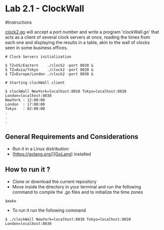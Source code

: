 Lab 2.1 - ClockWall
===================

#Instructions

[clock2.go](./clock2.go) will accept a port number and write a program 'clockWall.go' that acts as a client of several clock servers at once, reading the times from each one and displaying the results in a table, akin to the wall of clocks seen in some business offices.

```
# Clock Servers initialization

$ TZ=US/Eastern    ./clock2 -port 8010 &
$ TZ=Asia/Tokyo    ./clock2 -port 8020 &
$ TZ=Europe/London ./clock2 -port 8030 &

# Starting clockWall client

$ clockWall NewYork=localhost:8010 Tokyo=localhost:8020 London=localhost:8030
NewYork : 12:00:00
London  : 17:00:00
Tokyo   : 02:00:00
.
.
.
```

General Requirements and Considerations
--------------------------------------- 

- Run it in a Linux distribution 
- [https://golang.org/](GoLang) installed

How to run it ?
---------------------------------------

- Clone or download the current repository
- Move inside the directory in your terminal and run the following command to compile the .go files and to initialize the time zones 
```
$make
```

- To run it run the following command 

```
$ ./clockWall NewYork=localhost:8010 Tokyo=localhost:8020 London=localhost:8030
```




